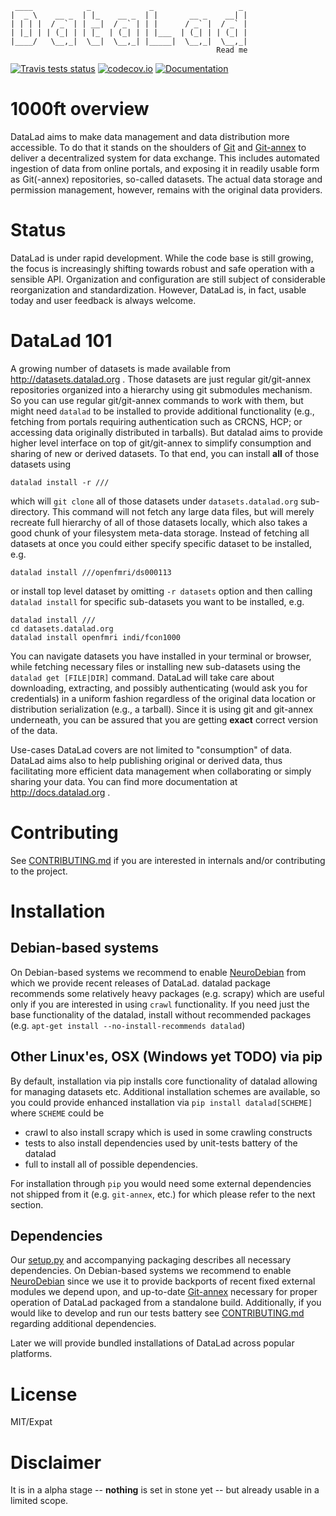      ____            _             _                   _ 
    |  _ \    __ _  | |_    __ _  | |       __ _    __| |
    | | | |  / _` | | __|  / _` | | |      / _` |  / _` |
    | |_| | | (_| | | |_  | (_| | | |___  | (_| | | (_| |
    |____/   \__,_|  \__|  \__,_| |_____|  \__,_|  \__,_|
                                                  Read me

[![Travis tests status](https://secure.travis-ci.org/datalad/datalad.png?branch=master)](https://travis-ci.org/datalad/datalad) [![codecov.io](https://codecov.io/github/datalad/datalad/coverage.svg?branch=master)](https://codecov.io/github/datalad/datalad?branch=master) [![Documentation](https://readthedocs.org/projects/datalad/badge/?version=latest)](http://datalad.rtfd.org)


# 1000ft overview

DataLad aims to make data management and data distribution more accessible.
To do that it stands on the shoulders of [Git] and [Git-annex] to deliver a
decentralized system for data exchange. This includes automated ingestion of
data from online portals, and exposing it in readily usable form as Git(-annex)
repositories, so-called datasets. The actual data storage and permission
management, however, remains with the original data providers.

# Status

DataLad is under rapid development.  While the code base is still growing,
the focus is increasingly shifting towards robust and safe operation 
with a sensible API. Organization and configuration are still subject of 
considerable reorganization and standardization.  However, DataLad is, 
in fact, usable today and user feedback is always welcome.

# DataLad 101

A growing number of datasets is made available from http://datasets.datalad.org .
Those datasets are just regular git/git-annex repositories organized into
a hierarchy using git submodules mechanism.  So you can use regular
git/git-annex commands to work with them, but might need `datalad` to be
installed to provide additional functionality (e.g., fetching from
portals requiring authentication such as CRCNS, HCP; or accessing data
originally distributed in tarballs).  But datalad aims to provide higher
level interface on top of git/git-annex to simplify consumption and sharing
of new or derived datasets.  To that end, you can install **all** of
those datasets using

    datalad install -r ///

which will `git clone` all of those datasets under `datasets.datalad.org`
sub-directory. This command will not fetch any large data files, but will
merely recreate full hierarchy of all of those datasets locally, which
also takes a good chunk of your filesystem meta-data storage.  Instead of
fetching all datasets at once you could either specify specific dataset to
be installed, e.g.

    datalad install ///openfmri/ds000113

or install top level dataset by omitting `-r datasets` option and then calling
`datalad install` for specific sub-datasets you want to be installed, e.g.

    datalad install ///
    cd datasets.datalad.org
    datalad install openfmri indi/fcon1000

You can navigate datasets you have installed in your terminal or browser,
while fetching necessary files or installing new sub-datasets using the
`datalad get [FILE|DIR]` command.  DataLad will take care about
downloading, extracting, and possibly authenticating (would ask you for
credentials) in a uniform fashion regardless of the original data location
or distribution serialization (e.g., a tarball).  Since it is using git
and git-annex underneath, you can be assured that you are getting **exact**
correct version of the data.

Use-cases DataLad covers are not limited to "consumption" of data.
DataLad aims also to help publishing original or derived data, thus facilitating
more efficient data management when collaborating or simply sharing your data.
You can find more documentation at http://docs.datalad.org .


# Contributing

See [CONTRIBUTING.md](CONTRIBUTING.md) if you are interested in
internals and/or contributing to the project.

# Installation

## Debian-based systems

On Debian-based systems we recommend to enable [NeuroDebian]
from which we provide recent releases of DataLad.  datalad package recommends
some relatively heavy packages (e.g. scrapy) which are useful only if you are
interested in using `crawl` functionality.  If you need just the base
functionality of the datalad, install without recommended packages
(e.g. `apt-get install --no-install-recommends datalad`)

## Other Linux'es, OSX (Windows yet TODO) via pip

By default, installation via pip installs core functionality of datalad
allowing for managing datasets etc.  Additional installation schemes
are available, so you could provide enhanced installation via
`pip install datalad[SCHEME]` where `SCHEME` could be

- crawl
     to also install scrapy which is used in some crawling constructs
- tests
     to also install dependencies used by unit-tests battery of the datalad
- full
     to install all of possible dependencies.

For installation through `pip` you would need some external dependencies
not shipped from it (e.g. `git-annex`, etc.) for which please refer to
the next section.

## Dependencies

Our [setup.py] and accompanying packaging describes all necessary dependencies.
On Debian-based systems we recommend to enable [NeuroDebian]
since we use it to provide backports of recent fixed external modules we
depend upon, and up-to-date [Git-annex] necessary for proper operation of
DataLad packaged from a standalone build.  Additionally, if you would
like to develop and run our tests battery see [CONTRIBUTING.md](CONTRIBUTING.md)
regarding additional dependencies.

Later we will provide bundled installations of DataLad across popular
platforms.


# License

MIT/Expat


# Disclaimer

It is in a alpha stage -- **nothing** is set in stone yet -- but
already usable in a limited scope.

[Git]: https://git-scm.com
[Git-annex]: http://git-annex.branchable.com
[setup.py]: https://github.com/datalad/datalad/blob/master/setup.py
[NeuroDebian]: http://neuro.debian.net
